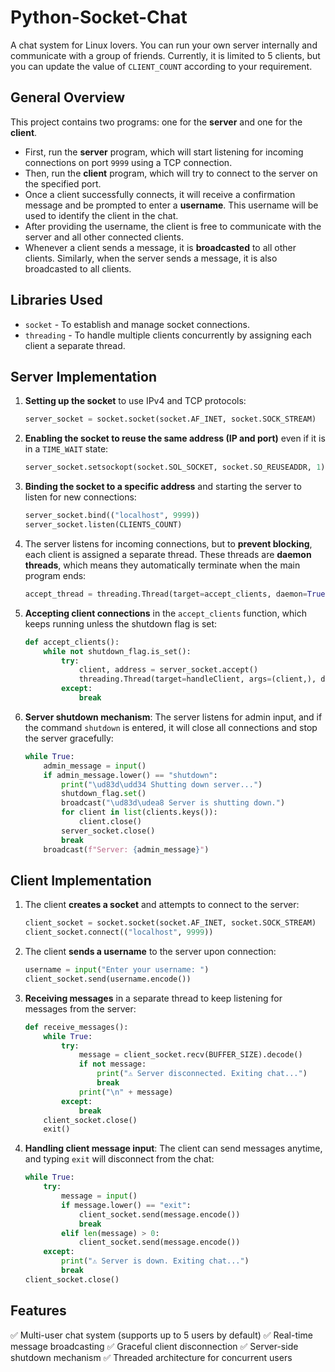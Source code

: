 # Python-Socket-Chat

A chat system for Linux lovers. You can run your own server internally and communicate with a group of friends. Currently, it is limited to 5 clients, but you can update the value of `CLIENT_COUNT` according to your requirement.

## General Overview
This project contains two programs: one for the **server** and one for the **client**.

- First, run the **server** program, which will start listening for incoming connections on port `9999` using a TCP connection.
- Then, run the **client** program, which will try to connect to the server on the specified port.
- Once a client successfully connects, it will receive a confirmation message and be prompted to enter a **username**. This username will be used to identify the client in the chat.
- After providing the username, the client is free to communicate with the server and all other connected clients.
- Whenever a client sends a message, it is **broadcasted** to all other clients. Similarly, when the server sends a message, it is also broadcasted to all clients.

## Libraries Used
- `socket` - To establish and manage socket connections.
- `threading` - To handle multiple clients concurrently by assigning each client a separate thread.

## Server Implementation

1. **Setting up the socket** to use IPv4 and TCP protocols:
   ```python
   server_socket = socket.socket(socket.AF_INET, socket.SOCK_STREAM)
   ```

2. **Enabling the socket to reuse the same address (IP and port)** even if it is in a `TIME_WAIT` state:
   ```python
   server_socket.setsockopt(socket.SOL_SOCKET, socket.SO_REUSEADDR, 1)
   ```

3. **Binding the socket to a specific address** and starting the server to listen for new connections:
   ```python
   server_socket.bind(("localhost", 9999))
   server_socket.listen(CLIENTS_COUNT)
   ```

4. The server listens for incoming connections, but to **prevent blocking**, each client is assigned a separate thread. These threads are **daemon threads**, which means they automatically terminate when the main program ends:
   ```python
   accept_thread = threading.Thread(target=accept_clients, daemon=True)
   ```

5. **Accepting client connections** in the `accept_clients` function, which keeps running unless the shutdown flag is set:
   ```python
   def accept_clients():
       while not shutdown_flag.is_set():
           try:
               client, address = server_socket.accept()
               threading.Thread(target=handleClient, args=(client,), daemon=True).start()
           except:
               break
   ```

6. **Server shutdown mechanism**: The server listens for admin input, and if the command `shutdown` is entered, it will close all connections and stop the server gracefully:
   ```python
   while True:
       admin_message = input()
       if admin_message.lower() == "shutdown":
           print("\ud83d\udd34 Shutting down server...")
           shutdown_flag.set()
           broadcast("\ud83d\udea8 Server is shutting down.")
           for client in list(clients.keys()):
               client.close()
           server_socket.close()
           break
       broadcast(f"Server: {admin_message}")
   ```

## Client Implementation

1. The client **creates a socket** and attempts to connect to the server:
   ```python
   client_socket = socket.socket(socket.AF_INET, socket.SOCK_STREAM)
   client_socket.connect(("localhost", 9999))
   ```

2. The client **sends a username** to the server upon connection:
   ```python
   username = input("Enter your username: ")
   client_socket.send(username.encode())
   ```

3. **Receiving messages** in a separate thread to keep listening for messages from the server:
   ```python
   def receive_messages():
       while True:
           try:
               message = client_socket.recv(BUFFER_SIZE).decode()
               if not message:
                   print("⚠ Server disconnected. Exiting chat...")
                   break
               print("\n" + message)
           except:
               break
       client_socket.close()
       exit()
   ```

4. **Handling client message input**: The client can send messages anytime, and typing `exit` will disconnect from the chat:
   ```python
   while True:
       try:
           message = input()
           if message.lower() == "exit":
               client_socket.send(message.encode())
               break
           elif len(message) > 0:
               client_socket.send(message.encode())
       except:
           print("⚠ Server is down. Exiting chat...")
           break
   client_socket.close()
   ```

## Features
✅ Multi-user chat system (supports up to 5 users by default)
✅ Real-time message broadcasting
✅ Graceful client disconnection
✅ Server-side shutdown mechanism
✅ Threaded architecture for concurrent users

